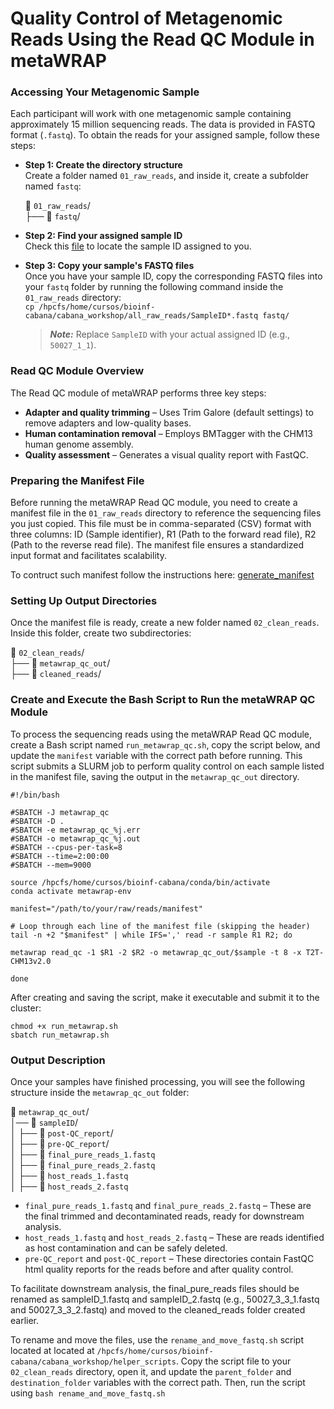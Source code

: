 # Quality Control of Metagenomic Reads Using the Read QC Module in metaWRAP

### Accessing Your Metagenomic Sample

Each participant will work with one metagenomic sample containing approximately 15 million sequencing reads. The data is provided in FASTQ format (`.fastq`).
To obtain the reads for your assigned sample, follow these steps:

- **Step 1: Create the directory structure** <br>
Create a folder named `01_raw_reads`, and inside it, create a subfolder named `fastq`:
   
  📂 `01_raw_reads`/ <br>
  ├── 📁 `fastq`/ 

- **Step 2: Find your assigned sample ID** <br>
Check this [file]() to locate the sample ID assigned to you.

- **Step 3: Copy your sample's FASTQ files** <br>
Once you have your sample ID, copy the corresponding FASTQ files into your `fastq` folder by running the following command inside the `01_raw_reads` directory: <br>
`cp /hpcfs/home/cursos/bioinf-cabana/cabana_workshop/all_raw_reads/SampleID*.fastq fastq/`
  > **_Note:_**  Replace `SampleID` with your actual assigned ID (e.g.,` 50027_1_1`).

### Read QC Module Overview

The Read QC module of metaWRAP performs three key steps:

- **Adapter and quality trimming** – Uses Trim Galore (default settings) to remove adapters and low-quality bases.
- **Human contamination removal** – Employs BMTagger with the CHM13 human genome assembly.
- **Quality assessment** – Generates a visual quality report with FastQC.

### Preparing the Manifest File

Before running the metaWRAP Read QC module, you need to create a manifest file in the `01_raw_reads` directory to reference the sequencing files you just copied. This file must be in comma-separated (CSV) format with three columns: ID (Sample identifier), R1 (Path to the forward read file), R2 (Path to the reverse read file). The manifest file ensures a standardized input format and facilitates scalability. 

To contruct such manifest follow the instructions here: [generate_manifest](
https://github.com/mariasotor/Cabana-Metagenomics-Workshop/blob/main/helper_scripts/generate_manifest.md)

### Setting Up Output Directories

Once the manifest file is ready, create a new folder named `02_clean_reads`. Inside this folder, create two subdirectories:

📂 `02_clean_reads`/ <br>
├── 📁 `metawrap_qc_out`/ <br>
├── 📁 `cleaned_reads`/ 

### Create and Execute the Bash Script to Run the metaWRAP QC Module

To process the sequencing reads using the metaWRAP Read QC module, create a Bash script named `run_metawrap_qc.sh`, copy the script below, and update the `manifest` variable with the correct path before running. This script submits a SLURM job to perform quality control on each sample listed in the manifest file, saving the output in the `metawrap_qc_out` directory.

```
#!/bin/bash

#SBATCH -J metawrap_qc
#SBATCH -D .
#SBATCH -e metawrap_qc_%j.err
#SBATCH -o metawrap_qc_%j.out
#SBATCH --cpus-per-task=8
#SBATCH --time=2:00:00	
#SBATCH --mem=9000	

source /hpcfs/home/cursos/bioinf-cabana/conda/bin/activate
conda activate metawrap-env

manifest="/path/to/your/raw/reads/manifest"

# Loop through each line of the manifest file (skipping the header)
tail -n +2 "$manifest" | while IFS=',' read -r sample R1 R2; do

metawrap read_qc -1 $R1 -2 $R2 -o metawrap_qc_out/$sample -t 8 -x T2T-CHM13v2.0

done
```

After creating and saving the script, make it executable and submit it to the cluster:

```
chmod +x run_metawrap.sh
sbatch run_metawrap.sh
```

### Output Description

Once your samples have finished processing, you will see the following structure inside the `metawrap_qc_out` folder:

📂 `metawrap_qc_out`/ <br>
│── 📂 `sampleID`/ <br>
│   ├── 📂 `post-QC_report`/ <br>
│   ├── 📂 `pre-QC_report`/  <br>
│   ├── 📄 `final_pure_reads_1.fastq` <br>
│   ├── 📄 `final_pure_reads_2.fastq` <br>
│   ├── 📄 `host_reads_1.fastq` <br>
│   ├── 📄 `host_reads_2.fastq`  <br>

- `final_pure_reads_1.fastq` and `final_pure_reads_2.fastq` – These are the final trimmed and decontaminated reads, ready for downstream analysis.
- `host_reads_1.fastq` and `host_reads_2.fastq` – These are reads identified as host contamination and can be safely deleted.
- `pre-QC_report` and `post-QC_report` – These directories contain FastQC html quality reports for the reads before and after quality control.

To facilitate downstream analysis, the final_pure_reads files should be renamed as sampleID_1.fastq and sampleID_2.fastq (e.g., 50027_3_3_1.fastq and 50027_3_3_2.fastq) and moved to the cleaned_reads folder created earlier.

To rename and move the files, use the `rename_and_move_fastq.sh` script located at located at `/hpcfs/home/cursos/bioinf-cabana/cabana_workshop/helper_scripts`. Copy the script file to your `02_clean_reads` directory, open it, and update the `parent_folder` and `destination_folder` variables with the correct path. Then, run the script using `bash rename_and_move_fastq.sh`



